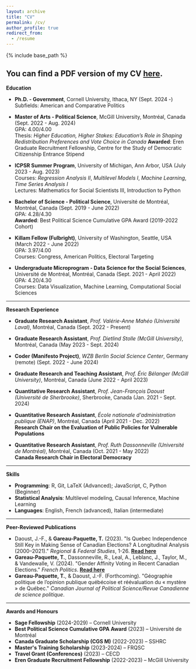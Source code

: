```yaml
---
layout: archive
title: "CV"
permalink: /cv/
author_profile: true
redirect_from:
  - /resume
---
```


{% include base_path %}


You can find a PDF version of my CV [here](http://thomasgp.com/files/GareauPaquette_CV_10052024.pdf).
---

**Education**  
* **Ph.D. - Government**, Cornell University, Ithaca, NY (Sept. 2024 -)  
  Subfields: American and Comparative Politics

* **Master of Arts - Political Science**, McGill University, Montréal, Canada (Sept. 2022 - Aug. 2024)  
  GPA: 4.00/4.00  
  Thesis: *Higher Education, Higher Stakes: Education’s Role in Shaping Redistribution Preferences and Vote Choice in Canada*
  **Awarded**: Eren Graduate Recruitment Fellowship, Centre for the Study of Democratic Citizenship Entrance Stipend

* **ICPSR Summer Program**, University of Michigan, Ann Arbor, USA (July 2023 - Aug. 2023)  
  Courses: *Regression Analysis II*, *Multilevel Models I*, *Machine Learning*, *Time Series Analysis I*  
  Lectures: Mathematics for Social Scientists III, Introduction to Python

* **Bachelor of Science - Political Science**, Université de Montréal, Montréal, Canada (Sept. 2019 - June 2022)  
  GPA: 4.28/4.30  
  **Awarded**: Best Political Science Cumulative GPA Award (2019-2022 Cohort)

* **Killam Fellow (Fulbright)**, University of Washington, Seattle, USA (March 2022 - June 2022)  
  GPA: 3.97/4.00  
  Courses: Congress, American Politics, Electoral Targeting

* **Undergraduate Microprogram - Data Science for the Social Sciences**, Université de Montréal, Montréal, Canada (Sept. 2021 - April 2022)  
  GPA: 4.20/4.30  
  Courses: Data Visualization, Machine Learning, Computational Social Sciences

---

**Research Experience**  

* **Graduate Research Assistant**, *Prof. Valérie-Anne Mahéo (Université Laval)*, Montréal, Canada (Sept. 2022 - Present)  

* **Graduate Research Assistant**, *Prof. Dietlind Stolle (McGill University)*, Montréal, Canada (May 2023 - Sept. 2024)  

* **Coder (Manifesto Project)**, *WZB Berlin Social Science Center*, Germany (remote) (Sept. 2022 - June 2024)  

* **Graduate Research and Teaching Assistant**, *Prof. Éric Bélanger (McGill University)*, Montréal, Canada (June 2022 - April 2023)  

* **Quantitative Research Assistant**, *Prof. Jean-François Daoust (Université de Sherbrooke)*, Sherbrooke, Canada (Jan. 2021 - Sept. 2024) 

* **Quantitative Research Assistant**, *École nationale d'administration publique (ENAP)*, Montréal, Canada (April 2021 - Dec. 2022)  
  **Research Chair on the Evaluation of Public Policies for Vulnerable Populations**  

* **Quantitative Research Assistant**, *Prof. Ruth Dassonneville (Université de Montréal)*, Montréal, Canada (Oct. 2021 - May 2022)  
  **Canada Research Chair in Electoral Democracy**  

---

**Skills**  
* **Programming**: R, Git, LaTeX (Advanced); JavaScript, C, Python (Beginner)  
* **Statistical Analysis**: Multilevel modeling, Causal Inference, Machine Learning  
* **Languages**: English, French (advanced), Italian (intermediate)

---

**Peer-Reviewed Publications**  
* Daoust, J.-F., & **Gareau-Paquette, T.** (2023). "Is Quebec Independence Still Key in Making Sense of Canadian Elections? A Longitudinal Analysis (2000–2021)." *Regional & Federal Studies*, 1-26. <a href="https://www.tandfonline.com/doi/full/10.1080/13597566.2023.2233422" target="_blank" style="font-weight: bold;">Read here</a>  
* **Gareau-Paquette, T.**, Dassonneville, R., Leal, A., Leblanc, J., Taylor, M., & Vandewalle, V. (2024). "Gender Affinity Voting in Recent Canadian Elections." *French Politics*. <a href="https://doi.org/10.1057/s41253-024-00236-5" target="_blank" style="font-weight: bold;">Read here</a>  
* **Gareau-Paquette, T.**, & Daoust, J.-F. (Forthcoming). "Géographie politique de l’opinion publique québécoise et réévaluation du « mystère » de Québec." *Canadian Journal of Political Science/Revue Canadienne de science politique*.  

---

**Awards and Honours** 
* **Sage Fellowship** (2024-2029) – Cornell University
* **Best Political Science Cumulative GPA Award** (2023) – Université de Montréal  
* **Canada Graduate Scholarship (CGS M)** (2022-2023) – SSHRC  
* **Master's Training Scholarship** (2023-2024) – FRQSC  
* **Travel Grant (Conferences)** (2023) – CECD  
* **Eren Graduate Recruitment Fellowship** (2022-2023) – McGill University  

